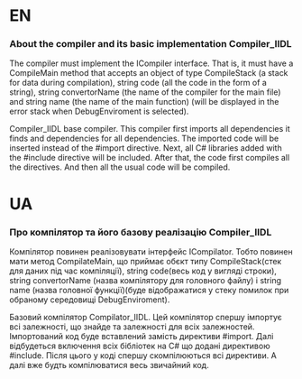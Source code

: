 <link rel="stylesheet" href="styles.css">

# EN
<h3>About the compiler and its basic implementation Compiler_IIDL</h3>
<p>
The compiler must implement the ICompiler interface. That is, it must have a CompileMain method that accepts an object of type CompileStack (a stack for data during compilation), string code (all the code in the form of a string), string convertorName (the name of the compiler for the main file) and string name (the name of the main function) (will be displayed in the error stack when DebugEnviroment is selected).
</p>

<p>
Compiler_IIDL base compiler.
This compiler first imports all dependencies it finds and dependencies for all dependencies. The imported code will be inserted instead of the #import directive. Next, all C# libraries added with the #include directive will be included. After that, the code first compiles all the directives. And then all the usual code will be compiled.
</p>

# UA
<h3>Про компілятор та його базову реалізацію Compiler_IIDL</h3>
<p>
Компілятор повинен реалізовувати інтерфейс ICompilator. Тобто повинен мати метод CompilateMain, що приймає обєкт типу CompileStack(стек для даних під час компіляції), string code(весь код у вигляді строки), string convertorName (назва компілятору для головного файлу) і string name (назва головної функції)(буде відображатися у стеку помилок при обраному середовищі DebugEnviroment).
</p>

<p>
Базовий компілятор Compilator_IIDL.
Цей компілятор спершу імпортує всі залежності, що знайде та залежності для всіх залежностей. Імпортований код буде вставлений замість директиви #import. Далі відбудеться включення всіх бібліотек на C# що додані директивою #include. Після цього у коді спершу скомпілюються всі директиви. А далі вже будть компілюватися весь звичайний код.
</p>
